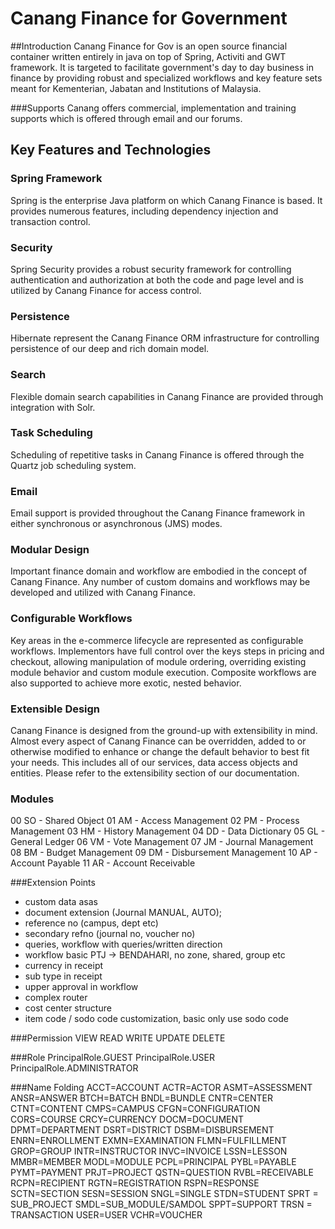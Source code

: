 Canang Finance for Government
=============================

##Introduction
Canang Finance for Gov is an open source financial container written entirely 
in java on top of Spring, Activiti and GWT framework. It is targeted to facilitate
government's day to day business in finance by providing robust and specialized 
workflows and key feature sets meant for Kementerian, Jabatan and Institutions of 
Malaysia.

###Supports
Canang offers commercial, implementation and training supports which is offered through email and
our forums.


## Key Features and Technologies

### Spring Framework
Spring is the enterprise Java platform on which Canang Finance is based.  It provides numerous features, including dependency 
injection and transaction control.

### Security
Spring Security provides a robust security framework for controlling authentication and authorization at both the code and page level 
and is utilized by Canang Finance for access control.

### Persistence
Hibernate represent the Canang Finance ORM infrastructure for controlling persistence of our deep and rich domain model.

### Search
Flexible domain search capabilities in Canang Finance are provided through integration
with Solr.

### Task Scheduling
Scheduling of repetitive tasks in Canang Finance is offered through the 
Quartz job scheduling system.

### Email
Email support is provided throughout the Canang Finance framework in either synchronous 
or asynchronous (JMS) modes. 

### Modular Design
Important finance domain and workflow are embodied in the concept of Canang Finance.
Any number of custom domains and workflows may be developed and utilized with Canang Finance.

### Configurable Workflows
Key areas in the e-commerce lifecycle are represented as configurable 
workflows. Implementors have full control over the keys steps in pricing and checkout, allowing 
manipulation of module ordering, overriding existing module behavior and custom module execution. 
Composite workflows are also supported to achieve more exotic, nested behavior.

### Extensible Design
Canang Finance is designed from the ground-up with extensibility in mind. 
Almost every aspect of Canang Finance can be overridden, added to or otherwise modified to enhance 
or change the default behavior to best fit your needs. This includes all of our services, data access 
objects and entities. Please refer to the extensibility section of our documentation.



### Modules
00 SO - Shared Object
01 AM - Access Management
02 PM - Process Management
03 HM - History Management
04 DD - Data Dictionary
05 GL - General Ledger
06 VM - Vote Management
07 JM - Journal Management
08 BM - Budget Management
09 DM - Disbursement Management
10 AP - Account Payable
11 AR - Account Receivable


###Extension Points
- custom data asas
- document extension (Journal MANUAL, AUTO);
- reference no (campus, dept etc)
- secondary refno (journal no, voucher no)
- queries, workflow with queries/written direction
- workflow basic PTJ -> BENDAHARI, no zone, shared, group etc
- currency in receipt
- sub type in receipt
- upper approval in workflow
- complex router
- cost center structure
- item code / sodo code customization, basic only use sodo code


###Permission
VIEW
READ
WRITE
UPDATE
DELETE


###Role
PrincipalRole.GUEST
PrincipalRole.USER
PrincipalRole.ADMINISTRATOR

###Name Folding
ACCT=ACCOUNT
ACTR=ACTOR
ASMT=ASSESSMENT
ANSR=ANSWER
BTCH=BATCH
BNDL=BUNDLE
CNTR=CENTER
CTNT=CONTENT
CMPS=CAMPUS
CFGN=CONFIGURATION
CORS=COURSE
CRCY=CURRENCY
DOCM=DOCUMENT
DPMT=DEPARTMENT
DSRT=DISTRICT
DSBM=DISBURSEMENT
ENRN=ENROLLMENT
EXMN=EXAMINATION
FLMN=FULFILLMENT
GROP=GROUP
INTR=INSTRUCTOR
INVC=INVOICE
LSSN=LESSON
MMBR=MEMBER
MODL=MODULE
PCPL=PRINCIPAL
PYBL=PAYABLE
PYMT=PAYMENT
PRJT=PROJECT
QSTN=QUESTION
RVBL=RECEIVABLE
RCPN=RECIPIENT
RGTN=REGISTRATION
RSPN=RESPONSE
SCTN=SECTION
SESN=SESSION
SNGL=SINGLE
STDN=STUDENT
SPRT = SUB_PROJECT
SMDL=SUB_MODULE/SAMDOL
SPPT=SUPPORT
TRSN = TRANSACTION
USER=USER
VCHR=VOUCHER





